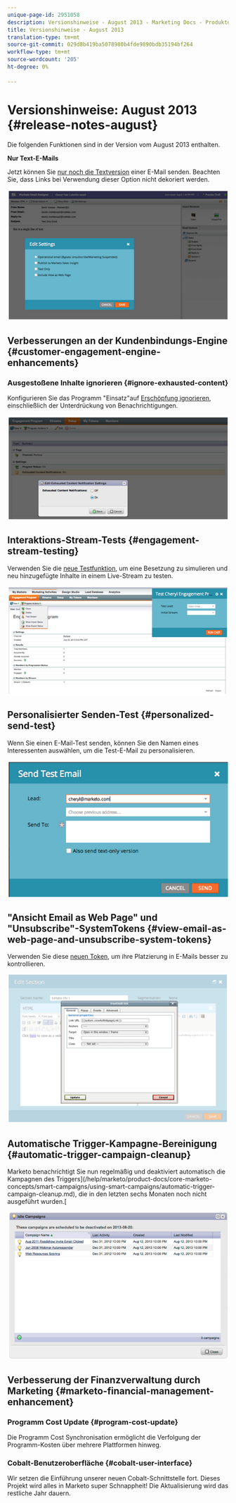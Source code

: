```yaml
---
unique-page-id: 2951058
description: Versionshinweise - August 2013 - Marketing Docs - Produktdokumentation
title: Versionshinweise - August 2013
translation-type: tm+mt
source-git-commit: 029d8b419ba5078980b4fde9890bdb35194bf264
workflow-type: tm+mt
source-wordcount: '205'
ht-degree: 0%

---
```



# Versionshinweise: August 2013 {#release-notes-august}

Die folgenden Funktionen sind in der Version vom August 2013 enthalten.

**Nur Text-E-Mails**

Jetzt können Sie [nur noch die Textversion](/help/marketo/product-docs/email-marketing/general/creating-an-email/create-a-text-only-email.md) einer E-Mail senden. Beachten Sie, dass Links bei Verwendung dieser Option nicht dekoriert werden.

![](assets/image2014-9-22-16-3a34-3a15.png)

## Verbesserungen an der Kundenbindungs-Engine {#customer-engagement-engine-enhancements}

### Ausgestoßene Inhalte ignorieren {#ignore-exhausted-content}

Konfigurieren Sie das Programm &quot;Einsatz&quot;auf [Erschöpfung ignorieren](/help/marketo/product-docs/email-marketing/drip-nurturing/using-engagement-programs/disable-and-enable-exhausted-content-notifications.md), einschließlich der Unterdrückung von Benachrichtigungen.

![](assets/image2014-9-22-16-3a34-3a37.png)

## Interaktions-Stream-Tests {#engagement-stream-testing}

Verwenden Sie die [neue Testfunktion](/help/marketo/product-docs/email-marketing/drip-nurturing/engagement-program-streams/test-an-engagement-stream.md), um eine Besetzung zu simulieren und neu hinzugefügte Inhalte in einem Live-Stream zu testen.

![](assets/image2014-9-22-16-3a34-3a56.png)

## Personalisierter Senden-Test {#personalized-send-test}

Wenn Sie einen E-Mail-Test senden, können Sie den Namen eines Interessenten auswählen, um die Test-E-Mail zu personalisieren.

![](assets/image2014-9-22-16-3a35-3a15.png)

## &quot;Ansicht Email as Web Page&quot; und &quot;Unsubscribe&quot;-SystemTokens {#view-email-as-web-page-and-unsubscribe-system-tokens}

Verwenden Sie diese [neuen Token](/help/marketo/product-docs/email-marketing/general/using-tokens/system-tokens-glossary.md), um ihre Platzierung in E-Mails besser zu kontrollieren.

![](assets/image2014-9-22-16-3a35-3a38.png)

## Automatische Trigger-Kampagne-Bereinigung {#automatic-trigger-campaign-cleanup}

Marketo benachrichtigt Sie nun regelmäßig und deaktiviert automatisch die Kampagnen des Triggers](/help/marketo/product-docs/core-marketo-concepts/smart-campaigns/using-smart-campaigns/automatic-trigger-campaign-cleanup.md), die in den letzten sechs Monaten noch nicht ausgeführt wurden.[

![](assets/image2014-9-22-16-3a36-3a2.png)

## Verbesserung der Finanzverwaltung durch Marketing {#marketo-financial-management-enhancement}

### Programm Cost Update {#program-cost-update}

Die Programm Cost Synchronisation ermöglicht die Verfolgung der Programm-Kosten über mehrere Plattformen hinweg.

### Cobalt-Benutzeroberfläche {#cobalt-user-interface}

Wir setzen die Einführung unserer neuen Cobalt-Schnittstelle fort. Dieses Projekt wird alles in Marketo super Schnappheit! Die Aktualisierung wird das restliche Jahr dauern.
